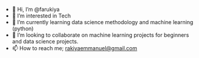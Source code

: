 - 👋 Hi, I’m @farukiya
- 👀 I’m interested in Tech
- 🌱 I’m currently learning data science methodology and machine learning (python)
- 💞️ I’m looking to collaborate on machine learning projects for beginners and data science projects.
- 📫 How to reach me; rakiyaemmanuel@gmail.com

<!---
farukiya/farukiya is a ✨ special ✨ repository because its `README.md` (this file) appears on your GitHub profile.
You can click the Preview link to take a look at your changes.
--->
